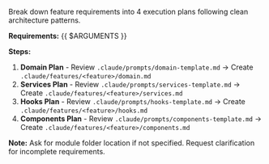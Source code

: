 Break down feature requirements into 4 execution plans following clean architecture patterns.

**Requirements:**
{{ $ARGUMENTS }}

**Steps:**
1. **Domain Plan** - Review `.claude/prompts/domain-template.md` → Create `.claude/features/<feature>/domain.md`
2. **Services Plan** - Review `.claude/prompts/services-template.md` → Create `.claude/features/<feature>/services.md`
3. **Hooks Plan** - Review `.claude/prompts/hooks-template.md` → Create `.claude/features/<feature>/hooks.md`
4. **Components Plan** - Review `.claude/prompts/components-template.md` → Create `.claude/features/<feature>/components.md`

**Note:** Ask for module folder location if not specified. Request clarification for incomplete requirements.
